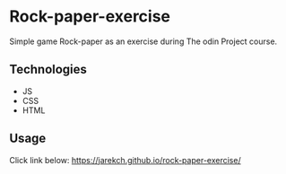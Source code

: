# Rock-paper-exercise

Simple game Rock-paper as an exercise during The odin Project course.

## Technologies
- JS 
- CSS 
- HTML

## Usage
Click link below:
https://jarekch.github.io/rock-paper-exercise/